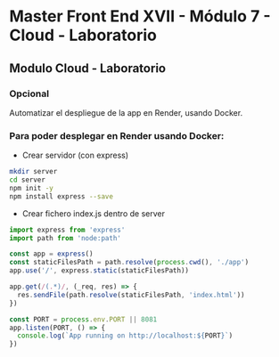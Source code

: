 # Master Front End XVII - Módulo 7 - Cloud - Laboratorio

## Modulo Cloud - Laboratorio

### Opcional

Automatizar el despliegue de la app en Render, usando Docker.

### Para poder desplegar en Render usando Docker:

- Crear servidor (con express)

```bash
mkdir server
cd server
npm init -y
npm install express --save
```

- Crear fichero index.js dentro de server

```js
import express from 'express'
import path from 'node:path'

const app = express()
const staticFilesPath = path.resolve(process.cwd(), './app')
app.use('/', express.static(staticFilesPath))

app.get(/(.*)/, (_req, res) => {
  res.sendFile(path.resolve(staticFilesPath, 'index.html'))
})

const PORT = process.env.PORT || 8081
app.listen(PORT, () => {
  console.log(`App running on http://localhost:${PORT}`)
})
```